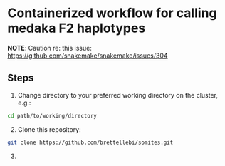# Containerized workflow for calling medaka F2 haplotypes

**NOTE**: Caution re: this issue: https://github.com/snakemake/snakemake/issues/304

## Steps

1. Change directory to your preferred working directory on the cluster, e.g.:
```bash
cd path/to/working/directory
```

2. Clone this repository:
```bash
git clone https://github.com/brettellebi/somites.git
```

3. 
